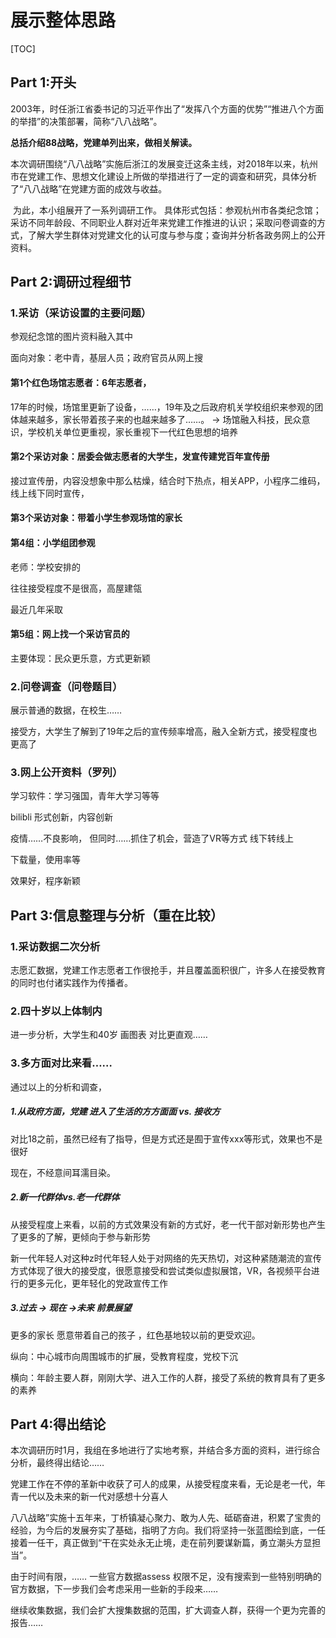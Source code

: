 # 展示整体思路

[TOC]



## Part 1:开头

​	2003年，时任浙江省委书记的习近平作出了“发挥八个方面的优势”“推进八个方面的举措”的决策部署，简称“八八战略”。

**总括介绍88战略，党建单列出来，做相关解读。**

​	 本次调研围绕“八八战略”实施后浙江的发展变迁这条主线，对2018年以来，杭州市在党建工作、思想文化建设上所做的举措进行了一定的调查和研究，具体分析了“八八战略”在党建方面的成效与收益。

​	为此，本小组展开了一系列调研工作。 具体形式包括：参观杭州市各类纪念馆；采访不同年龄段、不同职业人群对近年来党建工作推进的认识；采取问卷调查的方式，了解大学生群体对党建文化的认可度与参与度；查询并分析各政务网上的公开资料。

## Part 2:调研过程细节

### 1.采访（采访设置的主要问题）

参观纪念馆的图片资料融入其中

面向对象：老中青，基层人员；政府官员从网上搜

#### 第1个红色场馆志愿者：6年志愿者，

17年的时候，场馆里更新了设备，……，19年及之后政府机关学校组织来参观的团体越来越多，家长带着孩子来的也越来越多了……。 → 场馆融入科技，民众意识，学校机关单位更重视，家长重视下一代红色思想的培养

#### 第2个采访对象：居委会做志愿者的大学生，发宣传建党百年宣传册

接过宣传册，内容没想象中那么枯燥，结合时下热点，相关APP，小程序二维码，线上线下同时宣传，

#### 第3个采访对象：带着小学生参观场馆的家长

#### 第4组：小学组团参观

老师：学校安排的

往往接受程度不是很高，高屋建瓴

最近几年采取

#### 第5组：网上找一个采访官员的







主要体现：民众更乐意，方式更新颖

### 2.问卷调查（问卷题目）

展示普通的数据，在校生……

接受方，大学生了解到了19年之后的宣传频率增高，融入全新方式，接受程度也更高了

### 3.网上公开资料（罗列）

学习软件：学习强国，青年大学习等等

bilibli  形式创新，内容创新

疫情……不良影响， 但同时……抓住了机会，营造了VR等方式 线下转线上 

下载量，使用率等

效果好，程序新颖

## Part 3:信息整理与分析（重在比较）

### 1.采访数据二次分析

志愿汇数据，党建工作志愿者工作很抢手，并且覆盖面积很广，许多人在接受教育的同时也付诸实践作为传播者。

### 2.四十岁以上体制内

进一步分析，大学生和40岁 画图表 对比更直观……



### 3.多方面对比来看……

通过以上的分析和调查，

##### 1.从政府方面，党建 进入了生活的方方面面 vs. 接收方

对比18之前，虽然已经有了指导，但是方式还是囿于宣传xxx等形式，效果也不是很好

现在，不经意间耳濡目染。

##### 2.新一代群体vs.老一代群体

从接受程度上来看，以前的方式效果没有新的方式好，老一代干部对新形势也产生了更多的了解，更倾向于参与新形势

新一代年轻人对这种z时代年轻人处于对网络的先天热切，对这种紧随潮流的宣传方式体现了很大的接受度，很愿意接受和尝试类似虚拟展馆，VR，各视频平台进行的更多元化，更年轻化的党政宣传工作

##### 3.过去 → 现在 →未来 前景展望

更多的家长 愿意带着自己的孩子 ，红色基地较以前的更受欢迎。

纵向：中心城市向周围城市的扩展，受教育程度，党校下沉

横向：年龄主要人群，刚刚大学、进入工作的人群，接受了系统的教育具有了更多的素养



## Part 4:得出结论

本次调研历时1月，我组在多地进行了实地考察，并结合多方面的资料，进行综合分析，最终得出结论……

党建工作在不停的革新中收获了可人的成果，从接受程度来看，无论是老一代，年青一代以及未来的新一代对感想十分喜人



八八战略”实施十五年来，丁桥镇凝心聚力、敢为人先、砥砺奋进，积累了宝贵的经验，为今后的发展夯实了基础，指明了方向。我们将坚持一张蓝图绘到底，一任接着一任干，真正做到“干在实处永无止境，走在前列要谋新篇，勇立潮头方显担当”。

由于时间有限，…… 一些官方数据assess 权限不足，没有搜索到一些特别明确的官方数据，下一步我们会考虑采用一些新的手段来……

继续收集数据，我们会扩大搜集数据的范围，扩大调查人群，获得一个更为完善的报告……
